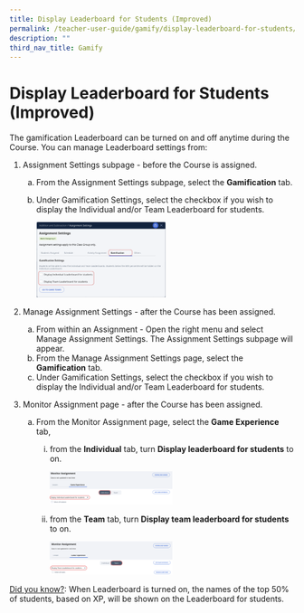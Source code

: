 ```yaml
---
title: Display Leaderboard for Students (Improved)
permalink: /teacher-user-guide/gamify/display-leaderboard-for-students/
description: ""
third_nav_title: Gamify
---
```

<h1 id="display-leaderboard-for-students-improved-">Display Leaderboard for Students (Improved)</h1>
<p>The gamification Leaderboard can be turned on and off anytime during the Course. You can manage Leaderboard settings from:</p>
<ol>
<li><p>Assignment Settings subpage - before the Course is assigned.</p>
<ol style="list-style-type: lower-alpha;">
<li>From the Assignment Settings subpage, select the <strong>Gamification</strong> tab. </li>
<li><p>Under Gamification Settings, select the checkbox if you wish to display the Individual and/or Team Leaderboard for students. </p>
<p> <img style="width: 50%;" src="/images/2Teacher/G-DisplayLeaderboard1.png"></p>
</li>
</ol>
</li>
<li><p>Manage Assignment Settings - after the Course has been assigned.</p>
<ol style="list-style-type: lower-alpha;">
<li>From within an Assignment - Open the right menu and select Manage Assignment Settings. The Assignment Settings subpage will appear.</li>
<li>From the Manage Assignment Settings page, select the <strong>Gamification</strong> tab. </li>
<li>Under Gamification Settings, select the checkbox if you wish to display the Individual and/or Team Leaderboard for students. </li>
</ol>
</li>
<li><p>Monitor Assignment page - after the Course has been assigned.</p>
<ol style="list-style-type: lower-alpha;">
<li><p>From the Monitor Assignment page, select the <strong>Game Experience</strong> tab, </p>
<ol style="list-style-type: lower-roman;">
<li><p>from the <strong>Individual</strong> tab, turn <strong>Display leaderboard for students</strong> to on.</p>
<p> <img style="width: 50%;" src="/images/2Teacher/G-DisplayLeaderboard2.png"></p>
</li>
<li><p>from the <strong>Team</strong> tab, turn <strong>Display team leaderboard for students</strong> to on.</p>
<p> <img style="width: 50%;" src="/images/2Teacher/G-DisplayLeaderboard3.png"></p>
</li>
</ol>
</li>
</ol>
</li>
</ol>
<p><u>Did you know?</u>: When Leaderboard is turned on, the names of the top 50% of students, based on XP, will be shown on the Leaderboard for students.</p>